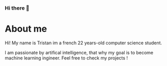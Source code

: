 ### Hi there 👋

# About me
Hi! My name is Tristan im a french 22 years-old computer science student.

I am passionate by artifical intelligence, that why my goal is to become machine learning ingineer. Feel free to check my projects !
